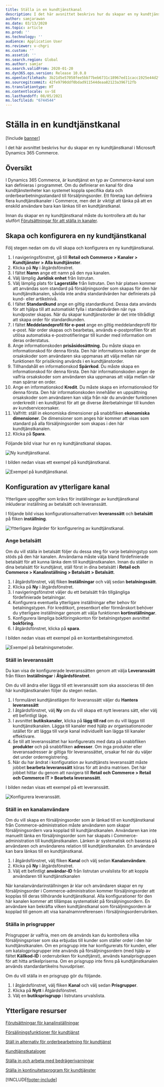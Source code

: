 ```yaml
---
title: Ställa in en kundtjänstkanal
description: I det här avsnittet beskrivs hur du skapar en ny kundtjänstkanal i Microsoft Dynamics 365 Commerce.
author: samjarawan
ms.date: 03/13/2020
ms.topic: article
ms.prod: ''
ms.technology: ''
audience: Application User
ms.reviewer: v-chgri
ms.custom: ''
ms.assetid: ''
ms.search.region: Global
ms.author: samjar
ms.search.validFrom: 2020-01-20
ms.dyn365.ops.version: Release 10.0.8
ms.openlocfilehash: 3b21d5e57058fee5bb77beb6731c18967ed11cacc1925e44d2f7d8cdb26d7bcb
ms.sourcegitcommit: 42fe9790ddf0bdad911544deaa82123a396712fb
ms.translationtype: HT
ms.contentlocale: sv-SE
ms.lasthandoff: 08/05/2021
ms.locfileid: "6744544"
---
```

# <a name="set-up-a-call-center-channel"></a>Ställa in en kundtjänstkanal


[!include [banner](includes/banner.md)]

I det här avsnittet beskrivs hur du skapar en ny kundtjänstkanal i Microsoft Dynamics 365 Commerce.

## <a name="overview"></a>Översikt


I Dynamics 365 Commerce, är kundtjänst en typ av Commerce-kanal som kan definieras i programmet. Om du definierar en kanal för dina kundtjänstenheter kan systemet koppla specifika data och orderbearbetningsstandard till försäljningsorder. Ett företag kan definiera flera kundtjänstkanaler i Commerce, men det är viktigt att tänka på att en enskild användare bara kan länkas till en kundtjänstkanal. 

Innan du skapar en ny kundtjänstkanal måste du kontrollera att du har slutfört [Förutsättningar för att ställa in kanaler](channels-prerequisites.md).

## <a name="create-and-configure-a-new-call-center-channel"></a>Skapa och konfigurera en ny kundtjänstkanal

Följ stegen nedan om du vill skapa och konfigurera en ny kundtjänstkanal.

1. I navigeringsfönstret, gå till **Retail och Commerce \> Kanaler \> Kundtjänster \> Alla kundtjänster**.
1. Klicka på **Ny** i åtgärdsfönstret.
1. I fältet **Namn** ange ett namn på den nya kanalen.
1. Välj lämplig **Juridisk enhet** från listrutan.
1. Välj lämplig plats för **Lagerställe** från listrutan. Den här platsen kommer att användas som standard på försäljningsorder som skapas för den här kundtjänstkanalen, såvida inte andra standardvärden har definierats på kund- eller artikelnivå.
1. I fältet **Standardkund** ange en giltig standardkund. Dessa data används för att hjälpa till att automatiskt fylla i standardvärden när nya kundposter skapas. När du skapar kundtjänstorder är det inte tillrådligt att skapa order för standardkunden.
1. I fältet **Meddelandeprofil för e-post** ange en giltig meddelandeprofil för e-post. När order skapas och bearbetas, används e-postprofilen för att utlösa automatiska e-postnotifieringar till kunder med information om deras orderstatus.
1. Ange informationskoden **prisåsidosättning**. Du måste skapa en informationskod för denna första. Den här informations koden anger de orsakskoder som användaren ska uppmanas att välja mellan när funktionen för prisökning används i en kundtjänstorder.
1. Tillhandahåll en informationskod **Spärrkod**. Du måste skapa en informationskod för denna första. Den här informationskoden anger de valfria orsakskoder som användaren ska uppmanas att välja mellan när man spärrar en order.
1. Ange en informationskod **Kredit**. Du måste skapa en informationskod för denna första. Den här informationskoden innehåller en uppsättning orsakskoder som användaren kan välja från när du använder funktionen orderkredit i en kundtjänst för att ge diverse återbetalningar till kunden av kundserviceorsaker.
1. Valfritt: ställ in ekonomiska dimensioner på snabbfliken **ekonomiska dimensioner**. De dimensioner som anges här kommer att visas som standard på alla försäljningsorder som skapas i den här kundtjänstkanalen.
1. Klicka på **Spara**.

Följande bild visar hur en ny kundtjänstkanal skapas.

![Ny kundtjänstkanal.](media/channel-setup-callcenter-1.png)

I bilden nedan visas ett exempel på kundtjänstkanal.

![Exempel på kundtjänstkanal.](media/channel-setup-callcenter-2.png)

## <a name="additional-channel-setup"></a>Konfiguration av ytterligare kanal

Ytterligare uppgifter som krävs för inställningar av kundtjänstkanal inkluderar inställning av betalsätt och leveranssätt.

I följande bild visas konfigurationsalternativen **leveranssätt** och **betalsätt** på fliken **inställning**.

![Ytterligare åtgärder för konfigurering av kundtjänstkanal.](media/channel-setup-callcenter-3.png)

### <a name="set-up-payment-methods"></a>Ange betalsätt

Om du vill ställa in betalsätt följer du dessa steg för varje betalningstyp som stöds på den här kanalen. Användarna måste välja bland fördefinierade betalsätt för att kunna länka dem till kundtjänstkanalen. Innan du ställer in dina betalsätt för kundtjänst, ställ först in dina betalsätt i **Retail och Commerce \> Kanalinställning \> Betalsätt \> Betalsätt**.

1. I åtgärdsfönstret, välj fliken **Inställningar** och välj sedan **betalningssätt**.
1. Klicka på **Ny** i åtgärdsfönstret.
1. I navigeringsfönstret väljer du ett betalsätt från tillgängliga fördefinierade betalningar.
1. Konfigurera eventuella ytterligare inställningar efter behov för betalningstypen. För kreditkort, presentkort eller förmånskort behöver du ytterligare inställningar genom att välja funktionen **kortinställningar**. 
1. Konfigurera lämpliga bokföringskonton för betalningstypen avsnittet **bokföring**.
1. I åtgärdsfönstret, klicka på **spara**.

I bilden nedan visas ett exempel på en kontantbetalningsmetod.

![Exempel på betalningsmetoder.](media/channel-setup-callcenter-payments.png)

### <a name="set-up-modes-of-delivery"></a>Ställ in leveranssätt

Du kan visa de konfigurerade leveranssätten genom att välja **Leveranssätt** från fliken **Inställningar** i **Åtgärdsfönstret**.  

Om du vill ändra eller lägga till ett leveranssätt som ska associeras till den här kundtjänstkanalen följer du stegen nedan.

1. I formuläret kundtjänstlägen för leveranssätt väljer du **Hantera leveranssätt**
1. I åtgärdsfönstret, välj **Ny** om du vill skapa ett nytt leverans sätt, eller välj ett befintligt läge.
1. I avsnittet **butikskanaler**, klicka på **lägg till rad** om du vill lägga till kundtjänstkanalen. Lägga till kanaler med hjälp av organisationsnoder istället för att lägga till varje kanal individuellt kan lägga till kanaler effektivare.
1. Se till att leveranssättet har konfigurerats med data på snabbfliken **produkter** och på snabbfliken **adresser**. Om inga produkter eller leveransadresser är giltiga för leveranssättet, orsakar fel när du väljer det under orderregistrering.
1. När du har ändrat i konfiguration av kundtjänsts leveranssätt måste jobbet **bearbeta leveranssätt** köras för att ändra matrisen. Det här jobbet hittar du genom att navigera till **Retail och Commerce \> Retail och Commerce IT \> Bearbeta leveranssätt**.

I bilden nedan visas ett exempel på ett leveranssätt.

![Konfigurera leveranssätt.](media/channel-setup-retail-7.png)

### <a name="set-up-channel-users"></a>Ställ in en kanalanvändare

Om du vill skapa en försäljningsorder som är länkad till en kundtjänstkanal från Commerce-administration måste användaren som skapar försäljningsordern vara kopplad till kundtjänstkanalen. Användaren kan inte manuellt länka en försäljningsorder som har skapats i Commerce-administration till kundtjänstkanalen. Länken är systematisk och baseras på användaren och användarens relation till kundtjänstkanalen. En användare kan bara länkas till en kundtjänstkanal.

1. I åtgärdsfönstret, välj fliken **Kanal** och välj sedan **Kanalanvändare**.
1. Klicka på **Ny** i åtgärdsfönstret.
1. Välj ett befintligt **användar-ID** från listrutan urvalslista för att koppla användaren till kundtjänstkanalen

När kanalanvändarinställningen är klar och användaren skapar en ny försäljningsorder i Commerce-administration kommer försäljningsorder att kopplas till deras tillhörande kundtjänstkanal. Alla konfigurationer för den här kanalen kommer att tillämpas systematiskt på försäljningsordern. En användare kan bekräfta vilken kundtjänstkanal som försäljningsordern är kopplad till genom att visa kanalnamnreferensen i försäljningsorderrubriken.


### <a name="set-up-price-groups"></a>Ställa in prisgrupper

Prisgrupper är valfria, men om de används kan du kontrollera vilka försäljningspriser som ska erbjudas till kunder som ställer order i den här kundtjänstkanalen. Om en prisgrupp inte har konfigurerats för kunden, eller om katalogprisgrupper inte används på försäljningsordern (med hjälp av fältet **Källkod-ID** i orderrubriken för kundtjänst), används kanalprisgruppen för att hitta artikelpriserna. Om en prisgrupp inte finns på kundtjänstkanalen används standardartikelns huvudpriser. 

Om du vill ställa in en prisgrupp gör du följande.

1. I åtgärdsfönstret, välj fliken **Kanal** och välj sedan **Prisgrupper**.
1. Klicka på **Nytt** i Åtgärdsfönstret.
1. Välj en **butiksprisgrupp** i listrutans urvalslista.

## <a name="additional-resources"></a>Ytterligare resurser

[Förutsättningar för kanalinställningar](channels-prerequisites.md)

[Försäljningsfunktioner för kundtjänst](call-center-functionality.md)

[Ställ in alternativ för orderbearbetning för kundtjänst](set-up-order-processing-options.md)

[Kundtjänstkataloger](call-center-catalogs.md)

[Ställa in och arbeta med bedrägerivarningar](set-up-fraud-alerts.md)

[Ställa in kontinuitetsprogram för kundtjänster](set-up-continuity-program.md)


[!INCLUDE[footer-include](../includes/footer-banner.md)]